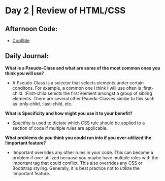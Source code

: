 # Day 2 | Review of HTML/CSS

## Afternoon Code:
 + [CoolSite](https://github.com/hollidavis/coolsite)

## Daily Journal:

**What is a Pseudo-Class and what are some of the most common ones you think you will use?**

+ A Pseudo-Class is a selector that selects elements under certain conditons. For example, a common one I think I will use often is :first-child. :First-child selects the first element amongst a group of sibling elements. There are several other Psuedo-Classes similar to this such as :only-child, :last-child, etc.

**What is Specificity and how might you use it to your benefit?**

+ Specifity is used to dictate which CSS rule should be applied to a section of code if multiple rules are applicable.

**What problems do you think you could run into if you over-utilized the !important feature?**

+ !Important overrides any other rules in your code. This can become a problem if over utilized because you maybe have multiple rules with the important tag that could conflict. This also overrides any CSS or Bootstrap styling. Generally, it is best practice not to utilize the !important feature.
